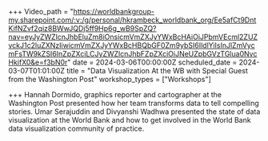 +++
Video_path = "https://worldbankgroup-my.sharepoint.com/:v:/g/personal/hkrambeck_worldbank_org/Ee5afCt9DntKifNZvf2qiz8BWwJQDj5ff9Hp6g_wB9SpZQ?nav=eyJyZWZlcnJhbEluZm8iOnsicmVmZXJyYWxBcHAiOiJPbmVEcml2ZUZvckJ1c2luZXNzIiwicmVmZXJyYWxBcHBQbGF0Zm9ybSI6IldlYiIsInJlZmVycmFsTW9kZSI6InZpZXciLCJyZWZlcnJhbFZpZXciOiJNeUZpbGVzTGlua0NvcHkifX0&e=f3bN0r"
date = 2024-03-06T00:00:00Z
scheduled_date = 2024-03-07T01:01:00Z
title = "Data Visualization At the WB with Special Guest from the Washington Post"
workshop_types = ["Workshops"]

+++
Hannah Dormido, graphics reporter and cartographer at the Washington Post presented how her team transforms data to tell compelling stories. Umar Serajuddin and Divyanshi Wadhwa presented the state of data visualization at the World Bank and how to get involved in the World Bank data visualization community of practice.
